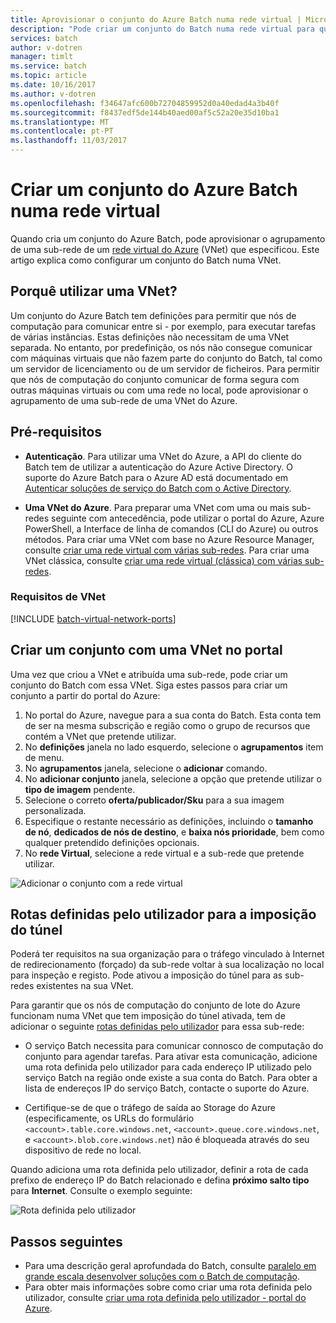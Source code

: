 ```yaml
---
title: Aprovisionar o conjunto do Azure Batch numa rede virtual | Microsoft Docs
description: "Pode criar um conjunto do Batch numa rede virtual para que nós de computação podem comunicar de forma segura com outras VMs na rede, tais como um servidor de ficheiros."
services: batch
author: v-dotren
manager: timlt
ms.service: batch
ms.topic: article
ms.date: 10/16/2017
ms.author: v-dotren
ms.openlocfilehash: f34647afc600b72704859952d0a40edad4a3b40f
ms.sourcegitcommit: f8437edf5de144b40aed00af5c52a20e35d10ba1
ms.translationtype: MT
ms.contentlocale: pt-PT
ms.lasthandoff: 11/03/2017
---
```

# <a name="create-an-azure-batch-pool-in-a-virtual-network"></a>Criar um conjunto do Azure Batch numa rede virtual


Quando cria um conjunto do Azure Batch, pode aprovisionar o agrupamento de uma sub-rede de um [rede virtual do Azure](../virtual-network/virtual-networks-overview.md) (VNet) que especificou. Este artigo explica como configurar um conjunto do Batch numa VNet. 



## <a name="why-use-a-vnet"></a>Porquê utilizar uma VNet?


Um conjunto do Azure Batch tem definições para permitir que nós de computação para comunicar entre si - por exemplo, para executar tarefas de várias instâncias. Estas definições não necessitam de uma VNet separada. No entanto, por predefinição, os nós não consegue comunicar com máquinas virtuais que não fazem parte do conjunto do Batch, tal como um servidor de licenciamento ou de um servidor de ficheiros. Para permitir que nós de computação do conjunto comunicar de forma segura com outras máquinas virtuais ou com uma rede no local, pode aprovisionar o agrupamento de uma sub-rede de uma VNet do Azure. 



## <a name="prerequisites"></a>Pré-requisitos

* **Autenticação**. Para utilizar uma VNet do Azure, a API do cliente do Batch tem de utilizar a autenticação do Azure Active Directory. O suporte do Azure Batch para o Azure AD está documentado em [Autenticar soluções de serviço do Batch com o Active Directory](batch-aad-auth.md). 

* **Uma VNet do Azure**. Para preparar uma VNet com uma ou mais sub-redes seguinte com antecedência, pode utilizar o portal do Azure, Azure PowerShell, a Interface de linha de comandos (CLI do Azure) ou outros métodos. Para criar uma VNet com base no Azure Resource Manager, consulte [criar uma rede virtual com várias sub-redes](../virtual-network/virtual-networks-create-vnet-arm-pportal.md). Para criar uma VNet clássica, consulte [criar uma rede virtual (clássica) com várias sub-redes](../virtual-network/create-virtual-network-classic.md).

### <a name="vnet-requirements"></a>Requisitos de VNet
[!INCLUDE [batch-virtual-network-ports](../../includes/batch-virtual-network-ports.md)]
    
## <a name="create-a-pool-with-a-vnet-in-the-portal"></a>Criar um conjunto com uma VNet no portal

Uma vez que criou a VNet e atribuída uma sub-rede, pode criar um conjunto do Batch com essa VNet. Siga estes passos para criar um conjunto a partir do portal do Azure: 



1. No portal do Azure, navegue para a sua conta do Batch. Esta conta tem de ser na mesma subscrição e região como o grupo de recursos que contém a VNet que pretende utilizar. 
2. No **definições** janela no lado esquerdo, selecione o **agrupamentos** item de menu.
3. No **agrupamentos** janela, selecione o **adicionar** comando.
4. No **adicionar conjunto** janela, selecione a opção que pretende utilizar o **tipo de imagem** pendente. 
5. Selecione o correto **oferta/publicador/Sku** para a sua imagem personalizada.
6. Especifique o restante necessário as definições, incluindo o **tamanho de nó**, **dedicados de nós de destino**, e **baixa nós prioridade**, bem como qualquer pretendido definições opcionais.
7. No **rede Virtual**, selecione a rede virtual e a sub-rede que pretende utilizar.
  
  ![Adicionar o conjunto com a rede virtual](./media/batch-virtual-network/add-vnet-pool.png)

## <a name="user-defined-routes-for-forced-tunneling"></a>Rotas definidas pelo utilizador para a imposição do túnel

Poderá ter requisitos na sua organização para o tráfego vinculado à Internet de redirecionamento (forçado) da sub-rede voltar à sua localização no local para inspeção e registo. Pode ativou a imposição do túnel para as sub-redes existentes na sua VNet. 

Para garantir que os nós de computação do conjunto de lote do Azure funcionam numa VNet que tem imposição do túnel ativada, tem de adicionar o seguinte [rotas definidas pelo utilizador](../virtual-network/virtual-networks-udr-overview.md) para essa sub-rede:

* O serviço Batch necessita para comunicar connosco de computação do conjunto para agendar tarefas. Para ativar esta comunicação, adicione uma rota definida pelo utilizador para cada endereço IP utilizado pelo serviço Batch na região onde existe a sua conta do Batch. Para obter a lista de endereços IP do serviço Batch, contacte o suporte do Azure.

* Certifique-se de que o tráfego de saída ao Storage do Azure (especificamente, os URLs do formulário `<account>.table.core.windows.net`, `<account>.queue.core.windows.net`, e `<account>.blob.core.windows.net`) não é bloqueada através do seu dispositivo de rede no local.

Quando adiciona uma rota definida pelo utilizador, definir a rota de cada prefixo de endereço IP do Batch relacionado e defina **próximo salto tipo** para **Internet**. Consulte o exemplo seguinte:

![Rota definida pelo utilizador](./media/batch-virtual-network/user-defined-route.png)

## <a name="next-steps"></a>Passos seguintes

- Para uma descrição geral aprofundada do Batch, consulte [paralelo em grande escala desenvolver soluções com o Batch de computação](batch-api-basics.md).
- Para obter mais informações sobre como criar uma rota definida pelo utilizador, consulte [criar uma rota definida pelo utilizador - portal do Azure](../virtual-network/create-user-defined-route-portal.md).
